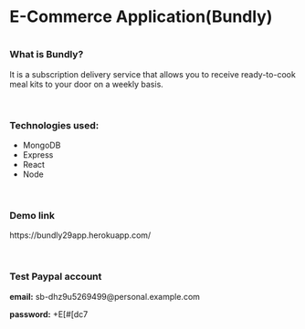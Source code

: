 <h1>E-Commerce Application(Bundly)<h1>
  
<h3>What is Bundly?</h3>
  <p>It is a subscription delivery service that allows you to receive ready-to-cook meal kits to your door on a weekly basis.</p>

<br />

<h3>Technologies used:</h3>
<ul>
  <li>MongoDB</li>
  <li>Express</li>
  <li>React</li>
  <li>Node</li>
</ul>

<br />

<h3>Demo link</h3>
  <p>https://bundly29app.herokuapp.com/</p>

<br />

<h3>Test Paypal account</h3>
  <p> <b>email:</b> sb-dhz9u5269499@personal.example.com</p>
  <p> <b>password:</b> +E[#[dc7</p>

